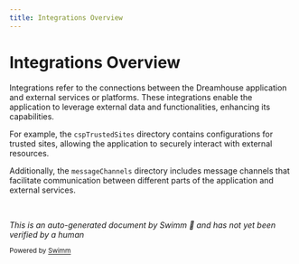 ```yaml
---
title: Integrations Overview
---
```

# Integrations Overview

Integrations refer to the connections between the Dreamhouse application and external services or platforms. These integrations enable the application to leverage external data and functionalities, enhancing its capabilities.

For example, the `cspTrustedSites` directory contains configurations for trusted sites, allowing the application to securely interact with external resources.

Additionally, the `messageChannels` directory includes message channels that facilitate communication between different parts of the application and external services.

&nbsp;

*This is an auto-generated document by Swimm 🌊 and has not yet been verified by a human*

<SwmMeta version="3.0.0" repo-id="Z2l0aHViJTNBJTNBZHJlYW1ob3VzZS1sd2MlM0ElM0FTd2ltbS1EZW1v" repo-name="dreamhouse-lwc"><sup>Powered by [Swimm](/)</sup></SwmMeta>
